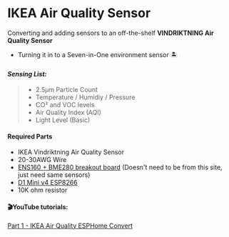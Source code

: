 # IKEA Air Quality Sensor
Converting and adding sensors to an off-the-shelf **VINDRIKTNING Air Quality Sensor**

- Turning it in to a Seven-in-One environment sensor 🏝

#### _Sensing List:_

> - 2.5μm Particle Count
> - Temperature / Humidiy / Pressure
> - CO² and VOC levels
> - Air Quality Index (AQI)
> - Light Level (Basic)

#### Required Parts
- IKEA Vindriktning Air Quality Sensor
- 20-30AWG Wire
- [ENS160 + BME280 breakout board](https://www.dfrobot.com/product-2064.html) (Doesn't need to be from this site, just need same sensors)
- [D1 Mini v4 ESP8266](https://www.aliexpress.com/i/2251832342786284.html)
- 10K ohm resistor

#### 🎬YouTube tutorials:
[Part 1 - IKEA Air Quality ESPHome Convert](https://youtu.be/YmqtMTO5NVc)
